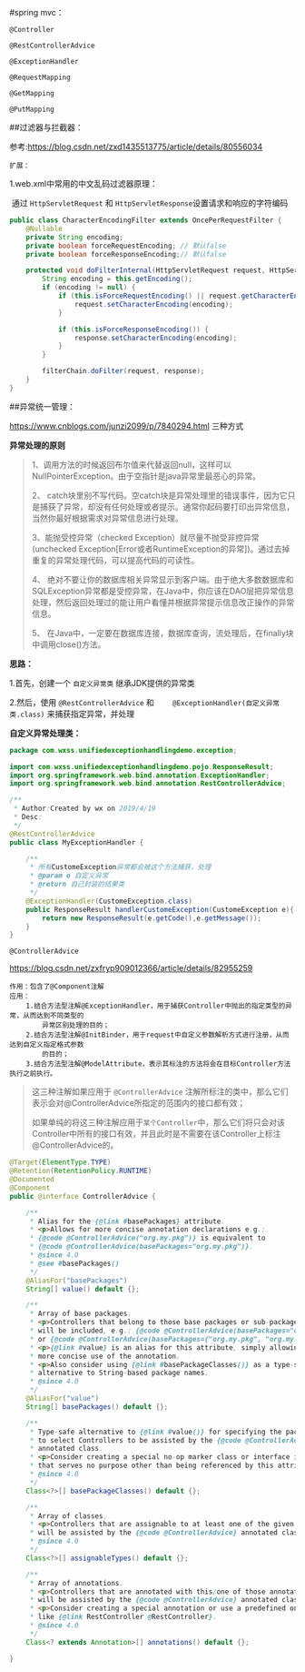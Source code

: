 #spring mvc：





`@Controller`



`@RestControllerAdvice`



`@ExceptionHandler`



`@RequestMapping`



`@GetMapping`



`@PutMapping`







##过滤器与拦截器：

参考:<https://blog.csdn.net/zxd1435513775/article/details/80556034> 



`扩展：`

1.web.xml中常用的中文乱码过滤器原理：

​	通过      `HttpServletRequest`  和  `HttpServletResponse`设置请求和响应的字符编码

```java
public class CharacterEncodingFilter extends OncePerRequestFilter {
    @Nullable
    private String encoding;
    private boolean forceRequestEncoding; // 默认false
    private boolean forceResponseEncoding;// 默认false

    protected void doFilterInternal(HttpServletRequest request, HttpServletResponse response, FilterChain filterChain) throws ServletException, IOException {
        String encoding = this.getEncoding();
        if (encoding != null) {
            if (this.isForceRequestEncoding() || request.getCharacterEncoding() == null) {
                request.setCharacterEncoding(encoding);
            }

            if (this.isForceResponseEncoding()) {
                response.setCharacterEncoding(encoding);
            }
        }

        filterChain.doFilter(request, response);
    }
}
```

##异常统一管理：

<https://www.cnblogs.com/junzi2099/p/7840294.html> 三种方式

**异常处理的原则**

>1、调用方法的时候返回布尔值来代替返回null，这样可以 NullPointerException。由于空指针是java异常里最恶心的异常。
>
>2、 catch块里别不写代码。空catch块是异常处理里的错误事件，因为它只是捕获了异常，却没有任何处理或者提示。通常你起码要打印出异常信息，当然你最好根据需求对异常信息进行处理。
>
>3、能抛受控异常（checked Exception）就尽量不抛受非控异常(unchecked Exception[Error或者RuntimeException的异常])。通过去掉重复的异常处理代码，可以提高代码的可读性。
>
>4、 绝对不要让你的数据库相关异常显示到客户端。由于绝大多数数据库和SQLException异常都是受控异常，在Java中，你应该在DAO层把异常信息处理，然后返回处理过的能让用户看懂并根据异常提示信息改正操作的异常信息。
>
>5、 在Java中，一定要在数据库连接，数据库查询，流处理后，在finally块中调用close()方法。

**思路：**

1.首先，创建一个 `自定义异常类` 继承JDK提供的异常类

2.然后，使用 `@RestControllerAdvice` 和 `    @ExceptionHandler(自定义异常类.class)` 来捕获指定异常，并处理

**自定义异常处理类：**

```java
package com.wxss.unifiedexceptionhandlingdemo.exception;

import com.wxss.unifiedexceptionhandlingdemo.pojo.ResponseResult;
import org.springframework.web.bind.annotation.ExceptionHandler;
import org.springframework.web.bind.annotation.RestControllerAdvice;

/**
 * Author:Created by wx on 2019/4/19
 * Desc:
 */
@RestControllerAdvice
public class MyExceptionHandler {

    /**
     * 所有CustomeException异常都会被这个方法捕获，处理
     * @param e 自定义异常
     * @return 自己封装的结果类
     */
    @ExceptionHandler(CustomeException.class)
    public ResponseResult handlerCustomeException(CustomeException e){
        return new ResponseResult(e.getCode(),e.getMessage());
    }
}

```

`@ControllerAdvice `

<https://blog.csdn.net/zxfryp909012366/article/details/82955259> 

```
作用：包含了@Component注解
应用：
	1.结合方法型注解@ExceptionHandler，用于捕获Controller中抛出的指定类型的异常，从而达到不同类型的
		异常区别处理的目的；
	2.结合方法型注解@InitBinder，用于request中自定义参数解析方式进行注册，从而达到自定义指定格式参数
		的目的；
	3.结合方法型注解@ModelAttribute，表示其标注的方法将会在目标Controller方法执行之前执行。

```



>这三种注解如果应用于 `@ControllerAdvice` 注解所标注的类中，那么它们表示会对@ControllerAdvice所指定的范围内的接口都有效；
>
>如果单纯的将这三种注解应用于`某个Controller`中，那么它们将只会对该Controller中所有的接口有效，并且此时是不需要在该Controller上标注@ControllerAdvice的。




```java
@Target(ElementType.TYPE)
@Retention(RetentionPolicy.RUNTIME)
@Documented
@Component
public @interface ControllerAdvice {

	/**
	 * Alias for the {@link #basePackages} attribute.
	 * <p>Allows for more concise annotation declarations e.g.:
	 * {@code @ControllerAdvice("org.my.pkg")} is equivalent to
	 * {@code @ControllerAdvice(basePackages="org.my.pkg")}.
	 * @since 4.0
	 * @see #basePackages()
	 */
	@AliasFor("basePackages")
	String[] value() default {};

	/**
	 * Array of base packages.
	 * <p>Controllers that belong to those base packages or sub-packages thereof
	 * will be included, e.g.: {@code @ControllerAdvice(basePackages="org.my.pkg")}
	 * or {@code @ControllerAdvice(basePackages={"org.my.pkg", "org.my.other.pkg"})}.
	 * <p>{@link #value} is an alias for this attribute, simply allowing for
	 * more concise use of the annotation.
	 * <p>Also consider using {@link #basePackageClasses()} as a type-safe
	 * alternative to String-based package names.
	 * @since 4.0
	 */
	@AliasFor("value")
	String[] basePackages() default {};

	/**
	 * Type-safe alternative to {@link #value()} for specifying the packages
	 * to select Controllers to be assisted by the {@code @ControllerAdvice}
	 * annotated class.
	 * <p>Consider creating a special no-op marker class or interface in each package
	 * that serves no purpose other than being referenced by this attribute.
	 * @since 4.0
	 */
	Class<?>[] basePackageClasses() default {};

	/**
	 * Array of classes.
	 * <p>Controllers that are assignable to at least one of the given types
	 * will be assisted by the {@code @ControllerAdvice} annotated class.
	 * @since 4.0
	 */
	Class<?>[] assignableTypes() default {};

	/**
	 * Array of annotations.
	 * <p>Controllers that are annotated with this/one of those annotation(s)
	 * will be assisted by the {@code @ControllerAdvice} annotated class.
	 * <p>Consider creating a special annotation or use a predefined one,
	 * like {@link RestController @RestController}.
	 * @since 4.0
	 */
	Class<? extends Annotation>[] annotations() default {};

}
```



